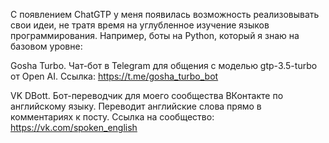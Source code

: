 С появлением ChatGTP у меня появилась возможность реализовывать свои идеи, не тратя время на углубленное изучение языков программирования. Например, боты на Python, который я знаю на базовом уровне:

Gosha Turbo. Чат-бот в Telegram для общения с моделью gtp-3.5-turbo от Open AI. Ссылка: https://t.me/gosha_turbo_bot

VK DBott. Бот-переводчик для моего сообщества ВКонтакте по английскому языку. Переводит английские слова прямо в комментариях к посту. Ссылка на сообщество: https://vk.com/spoken_english
